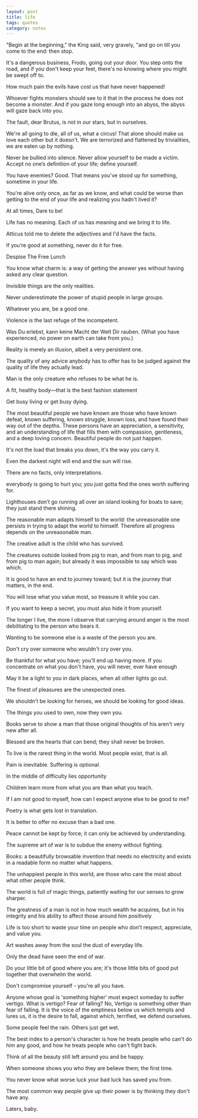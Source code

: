 ```yaml
---
layout: post
title: life
tags: quotes
category: notes 
---
```


"Begin at the beginning," the King said, very gravely, "and go on till you come to the end: then stop.

It's a dangerous business, Frodo, going out your door. You step onto the road, and if you don't keep your feet, there's no knowing where you might be swept off to.

How much pain the evils have cost us that have never happened!

Whoever fights monsters should see to it that in the process he does not become a monster. And if you gaze long enough into an abyss, the abyss will gaze back into you.

The fault, dear Brutus, is not in our stars, but in ourselves.

We're all going to die, all of us, what a circus! That alone should make us love each other but it doesn't. We are terrorized and flattened by trivialities, we are eaten up by nothing.

Never be bullied into silence. Never allow yourself to be made a victim. Accept no one’s definition of your life; define yourself.

You have enemies? Good. That means you've stood up for something, sometime in your life.


You're alive only once, as far as we know, and what could be worse than getting to the end of your life and realizing you hadn't lived it?

At all times, Dare to be!

Life has no meaning. Each of us has meaning and we bring it to life. 


Atticus told me to delete the adjectives and I'd have the facts.

If you’re good at something, never do it for free.

Despise The Free Lunch

You know what charm is: a way of getting the answer yes without having asked any clear question.

Invisible things are the only realities.

Never underestimate the power of stupid people in large groups.

Whatever you are, be a good one.


Violence is the last refuge of the incompetent.

Was Du erlebst, kann keine Macht der Welt Dir rauben. 
(What you have experienced, no power on earth can take from you.) 




Reality is merely an illusion, albeit a very persistent one.

The quality of any advice anybody has to offer has to be judged against the quality of life they actually lead.

Man is the only creature who refuses to be what he is.


A fit, healthy body—that is the best fashion statement

Get busy living or get busy dying.


The most beautiful people we have known are those who have known defeat, known suffering, known struggle, known loss, and have found their way out of the depths. These persons have an appreciation, a sensitivity, and an understanding of life that fills them with compassion, gentleness, and a deep loving concern. Beautiful people do not just happen.


It's not the load that breaks you down, it's the way you carry it.

Even the darkest night will end and the sun will rise.

There are no facts, only interpretations.

everybody is going to hurt you; you just gotta find the ones worth suffering for.

Lighthouses don’t go running all over an island looking for boats to save; they just stand there shining.

The reasonable man adapts himself to the world: the unreasonable one persists in trying to adapt the world to himself. Therefore all progress depends on the unreasonable man.

The creative adult is the child who has survived.

The creatures outside looked from pig to man, and from man to pig, and from pig to man again; but already it was impossible to say which was which.



It is good to have an end to journey toward; but it is the journey that matters, in the end.


You will lose what you value most, so treasure it while you can.

If you want to keep a secret, you must also hide it from yourself.

The longer I live, the more I observe that carrying around anger is the most debilitating to the person who bears it.

Wanting to be someone else is a waste of the person you are.

Don't cry over someone who wouldn't cry over you.


Be thankful for what you have; you'll end up having more. If you concentrate on what you don't have, you will never, ever have enough

May it be a light to you in dark places, when all other lights go out.


The finest of pleasures are the unexpected ones.

We shouldn't be looking for heroes, we should be looking for good ideas.

The things you used to own, now they own you.

Books serve to show a man that those original thoughts of his aren't very new after all.


Blessed are the hearts that can bend; they shall never be broken.

To live is the rarest thing in the world. Most people exist, that is all.

Pain is inevitable. Suffering is optional.

In the middle of difficulty lies opportunity

Children learn more from what you are than what you teach.

If I am not good to myself, how can I expect anyone else to be good to me?

Poetry is what gets lost in translation.

It is better to offer no excuse than a bad one.

Peace cannot be kept by force; it can only be achieved by understanding.

The supreme art of war is to subdue the enemy without fighting.

Books: a beautifully browsable invention that needs no electricity and exists in a readable form no matter what happens.


The unhappiest people in this world, are those who care the most about what other people think.


The world is full of magic things, patiently waiting for our senses to grow sharper.

The greatness of a man is not in how much wealth he acquires, but in his integrity and his ability to affect those around him positively

Life is too short to waste your time on people who don’t respect, appreciate, and value you.

Art washes away from the soul the dust of everyday life.

Only the dead have seen the end of war.

Do your little bit of good where you are; it's those little bits of good put together that overwhelm the world.

Don't compromise yourself - you're all you have.

Anyone whose goal is 'something higher' must expect someday to suffer vertigo. What is vertigo? Fear of falling? No, Vertigo is something other than fear of falling. It is the voice of the emptiness below us which tempts and lures us, it is the desire to fall, against which, terrified, we defend ourselves.

Some people feel the rain. Others just get wet.

The best index to a person's character is how he treats people who can't do him any good, and how he treats people who can't fight back.

Think of all the beauty still left around you and be happy.

When someone shows you who they are believe them; the first time.

You never know what worse luck your bad luck has saved you from.

The most common way people give up their power is by thinking they don't have any.

Laters, baby.

